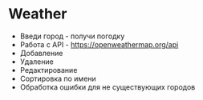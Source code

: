 # Weather
* Введи город - получи погодку
* Работа с API - https://openweathermap.org/api
* Добавление
* Удаление
* Редактирование
* Сортировка по имени
* Обработка ошибки для не существующих городов

